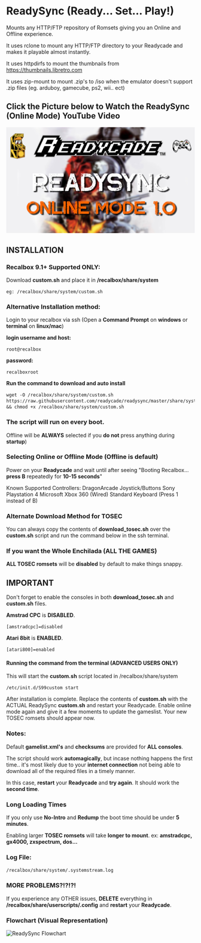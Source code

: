 

# ReadySync (Ready... Set... Play!)

Mounts any HTTP/FTP repository of Romsets giving you an Online and Offline experience.

It uses rclone to mount any HTTP/FTP directory to your Readycade and makes it playable almost instantly.

It uses httpdirfs to mount the thumbnails from https://thumbnails.libretro.com

It uses zip-mount to mount .zip's to /iso when the emulator doesn't support .zip files (eg. arduboy, gamecube, ps2, wii.. ect)

## Click the Picture below to Watch the ReadySync (Online Mode) YouTube Video
[![ReadySync](ReadySync.jpg)](https://www.youtube.com/watch?v=6dR_I5IsSRE)


## INSTALLATION

### Recalbox 9.1+ Supported ONLY:

Download **custom.sh** and place it in **/recalbox/share/system**
```
eg: /recalbox/share/system/custom.sh
```

### Alternative Installation method:

Login to your recalbox via ssh (Open a **Command Prompt** on **windows** or **terminal** on **linux/mac**)

**login username and host:**
```
root@recalbox
```
**password:**
```
recalboxroot
```
**Run the command to download and auto install**
```
wget -O /recalbox/share/system/custom.sh https://raw.githubusercontent.com/readycade/readysync/master/share/system/custom.sh && chmod +x /recalbox/share/system/custom.sh
```

### The script will run on **every boot**.
Offline will be **ALWAYS** selected if you **do not** press anything during **startup**)

### Selecting Online or Offline Mode (**Offline** is default)
Power on your **Readycade** and wait until after seeing "Booting Recalbox... **press B** repeatedly for **10-15 seconds**"

Known Supported Controllers:
DragonArcade Joystick/Buttons
Sony Playstation 4
Microsoft Xbox 360 (Wired)
Standard Keyboard (Press 1 instead of B)

### Alternate Download Method for TOSEC
You can always copy the contents of **download_tosec.sh** over the **custom.sh** script and run the command below in the ssh terminal.

### If you want the Whole Enchilada (ALL THE GAMES)
**ALL TOSEC romsets** will be **disabled** by default to make things snappy.

## IMPORTANT
Don't forget to enable the consoles in both **download_tosec.sh** and **custom.sh** files.

**Amstrad CPC** is **DISABLED**.
```
[amstradcpc]=disabled
```
**Atari 8bit** is **ENABLED**.
```
[atari800]=enabled
```

#### Running the command from the terminal (ADVANCED USERS ONLY)
This will start the **custom.sh** script located in /recalbox/share/system
```
/etc/init.d/S99custom start
```
After installation is complete. Replace the contents of **custom.sh** with the ACTUAL ReadySync **custom.sh** and restart your Readycade. Enable online mode again and give it a few moments to update the gameslist.
Your new TOSEC romsets should appear now.

### Notes:
Default **gamelist.xml's** and **checksums** are provided for **ALL consoles**.

The script should work **automagically**, but incase nothing happens the first time.. it's most likely due to your **internet connection** not being able to download all of the required files in a timely manner.

In this case, **restart** your **Readycade** and **try again**. It should work the **second time**.

### Long Loading Times
If you only use **No-Intro** and **Redump** the boot time should be under **5 minutes**.

Enabling larger **TOSEC romsets** will take **longer to mount**. ex: **amstradcpc, gx4000, zxspectrum, dos...**

### Log File:
```
/recalbox/share/system/.systemstream.log
```

### MORE PROBLEMS?!?!?!
If you experience any OTHER issues, **DELETE** everything in **/recalbox/share/userscripts/.config** and **restart** your **Readycade**.


### Flowchart (Visual Representation)
![ReadySync Flowchart](https://github.com/readycade/readysync/blob/master/ReadySync-FLOWCHART.png)
